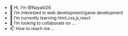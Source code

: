 - 👋 Hi, I’m @Nayabi26
- 👀 I’m interested in web development/game development
- 🌱 I’m currently learning html,css,js,react
- 💞️ I’m looking to collaborate on ...
- 📫 How to reach me ...

<!---
Nayabi26/Nayabi26 is a ✨ special ✨ repository because its `README.md` (this file) appears on your GitHub profile.
You can click the Preview link to take a look at your changes.
--->
